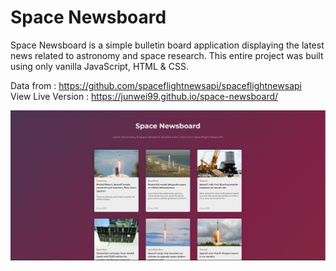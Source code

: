 # Space Newsboard
Space Newsboard is a simple bulletin board application displaying the latest news related to astronomy and space research. This entire project was built using only vanilla JavaScript, HTML & CSS. 

Data from : https://github.com/spaceflightnewsapi/spaceflightnewsapi  
View Live Version : https://junwei99.github.io/space-newsboard/

 ![Space Newsboard](spaceNewsboard.PNG)


